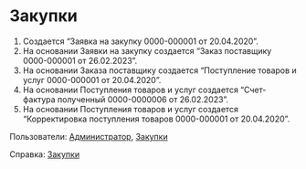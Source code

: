 #  Закупки

1. Создается “Заявка на закупку 0000-000001 от 20.04.2020”.
2. На основании Заявки на закупку создается “Заказ поставщику 0000-000001 от 26.02.2023”.
3. На основании Заказа поставщику создается “Поступление товаров и услуг 0000-000001 от 20.04.2020”.
4. На основании Поступления товаров и услуг создается “Счет-фактура полученный 0000-0000006 от 26.02.2023”.
5. На основании Поступления товаров и услуг создается “Корректировка поступления товаров 0000-000001 от 20.04.2020”.

Пользователи: [Администратор](../Users/Administrator.md), [Закупки](../Users/Purchases.md)

Справка: <a href="https://konstanta-it.github.io/erp4food/Purchases/OrderToSupplier/" target="_blank"> Закупки </a>